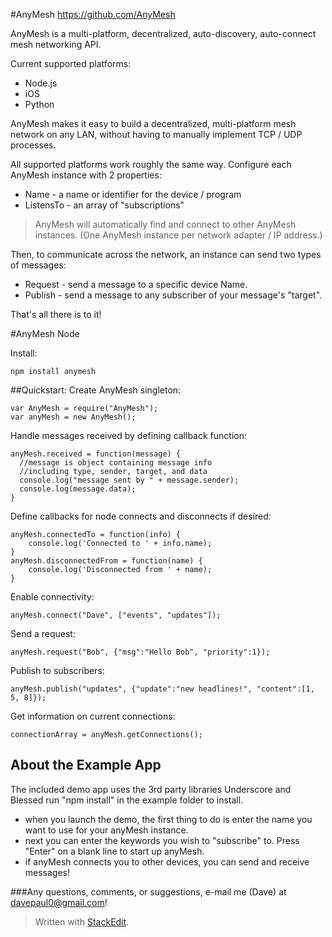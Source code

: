 #AnyMesh
https://github.com/AnyMesh

AnyMesh is a multi-platform, decentralized, auto-discovery, auto-connect mesh networking API.  

Current supported platforms:

* Node.js
* iOS
* Python

AnyMesh makes it easy to build a decentralized, multi-platform mesh network on any LAN, without having to manually implement TCP / UDP processes.

All supported platforms work roughly the same way.  Configure each AnyMesh instance with 2 properties:

* Name - a name or identifier for the device / program
* ListensTo - an array of "subscriptions"

> AnyMesh will automatically find and connect to other AnyMesh
> instances.  (One AnyMesh instance per network adapter / IP address.)

Then, to communicate across the network, an instance can send two types of messages:

* Request - send a message to a specific device Name.
* Publish - send a message to any subscriber of your message's "target".

That's all there is to it!

#AnyMesh Node

Install:

    npm install anymesh


##Quickstart:
Create AnyMesh singleton:

    var AnyMesh = require("AnyMesh");
    var anyMesh = new AnyMesh();

Handle messages received by defining callback function:

    anyMesh.received = function(message) {
      //message is object containing message info
      //including type, sender, target, and data
      console.log("message sent by " + message.sender);
      console.log(message.data);
    }

Define callbacks for node connects and disconnects if desired:

    anyMesh.connectedTo = function(info) {
        console.log('Connected to ' + info.name);
    }
    anyMesh.disconnectedFrom = function(name) {
        console.log('Disconnected from ' + name);
    }


Enable connectivity:

    anyMesh.connect("Dave", ["events", "updates"]);

Send a request:

    anyMesh.request("Bob", {"msg":"Hello Bob", "priority":1});

Publish to subscribers:

    anyMesh.publish("updates", {"update":"new headlines!", "content":[1, 5, 8]});

Get information on current connections:

    connectionArray = anyMesh.getConnections();



## About the Example App
The included demo app uses the 3rd party libraries Underscore and Blessed
run "npm install" in the example folder to install.

* when you launch the demo, the first thing to do is enter the name you want to use for your anyMesh instance.
* next you can enter the keywords you wish to "subscribe" to.  Press "Enter" on a blank line to start up anyMesh.
* if anyMesh connects you to other devices, you can send and receive messages!


###Any questions, comments, or suggestions, e-mail me (Dave) at davepaul0@gmail.com!


> Written with [StackEdit](https://stackedit.io/).
